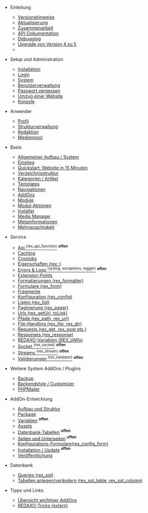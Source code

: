 - Einleitung
  - [Versionshinweise](/{{path}}/{{version}}/intro)
  - [Aktualisierung](/{{path}}/{{version}}/aktualisierung)
  - [Zusammenarbeit](/{{path}}/{{version}}/zusammenarbeit)
  - [API-Dokumentation](/api/{{version}}/)
  - [Debugging](/{{path}}/{{version}}/debugging)
  - [Upgrade von Version 4 zu 5](/{{path}}/{{version}}/upgrade-v4-v5)
  - 
- Setup und Administration
  - [Installation](/{{path}}/{{version}}/installation)
  - [Login](/{{path}}/{{version}}/login)
  - [System](/{{path}}/{{version}}/system)
  - [Benutzerverwaltung](/{{path}}/{{version}}/benutzerverwaltung)
  - [Passwort vergessen](/{{path}}/{{version}}/passwort-vergessen)
  - [Umzug einer Website](/{{path}}/{{version}}/umzug)
  - [Konsole](/{{path}}/{{version}}/console)

- Anwender
  - [Profil](/{{path}}/{{version}}/profil)
  - [Strukturverwaltung](/{{path}}/{{version}}/strukturverwaltung)
  - [Redaktion](/{{path}}/{{version}}/redaktion)
  - [Medienpool](/{{path}}/{{version}}/medienpool)

- Basis
  - [Allgemeiner Aufbau / System](/{{path}}/{{version}}/system-aufbau)
  - [Einstieg](/{{path}}/{{version}}/einstieg)
  - [Quickstart: Website in 15 Minuten](/{{path}}/{{version}}/tutorial-quickstart)
  - [Verzeichnisstruktur](/{{path}}/{{version}}/verzeichnisstruktur)
  - [Kategorien / Artikel](/{{path}}/{{version}}/kategorien-artikel)
  - [Templates](/{{path}}/{{version}}/templates)
  - [Navigationen](/{{path}}/{{version}}/navigationen)
  - [AddOns](/{{path}}/{{version}}/basis-addons)
  - [Module](/{{path}}/{{version}}/module)
  - [Modul-Aktionen](/{{path}}/{{version}}/modul-aktionen)
  - [Installer](/{{path}}/{{version}}/installer)
  - [Media Manager](/{{path}}/{{version}}/media-manager)
  - [Metainformationen](/{{path}}/{{version}}/metainformationen)
  - [Mehrsprachigkeit](/{{path}}/{{version}}/mehrsprachigkeit)

- Service
  - [Api <sup>(rex_api_function)</sup>](/{{path}}/{{version}}/api) <sup><b>offen</b></sup>
  - [Caching](/{{path}}/{{version}}/caching)
  - [Cronjobs](/{{path}}/{{version}}/cronjobs)
  - [Eigenschaften (rex::)](/{{path}}/{{version}}/eigenschaften)
  - [Errors & Logs <sup>(syslog, exceptions, logger)</sup>](/{{path}}/{{version}}/errors) <sup><b>offen</b></sup>
  - [Extension Points](/{{path}}/{{version}}/extension-points)
  - [Formatierungen (rex_formatter)](/{{path}}/{{version}}/formatierungen)
  - [Formulare (rex_form)](/{{path}}/{{version}}/formulare)
  - [Fragmente](/{{path}}/{{version}}/fragmente)
  - [Konfiguration (rex_config)](/{{path}}/{{version}}/konfiguration)
  - [Listen (rex_list)](/{{path}}/{{version}}/listen)
  - [Paginierung (rex_pager)](/{{path}}/{{version}}/paginierung)
  - [Urls (rex_getUrl, toLink)](/{{path}}/{{version}}/service-urls)
  - [Pfade (rex_path, rex_url)](/{{path}}/{{version}}/pfade)
  - [File-Handling (rex_file, rex_dir)](/{{path}}/{{version}}/file)
  - [Requests (rex_get, rex_post etc.)](/{{path}}/{{version}}/requests)
  - [Responses (rex_response)](/{{path}}/{{version}}/responses)
  - [REDAXO-Variablen (REX_VARs)](/{{path}}/{{version}}/redaxo-variablen)
  - [Socket <sup>(rex_socket)</sup>](/{{path}}/{{version}}/socket) <sup><b>offen</b></sup>
  - [Streams <sup>(rex_stream)</sup>](/{{path}}/{{version}}/streams) <sup><b>offen</b></sup>
  - [Validierungen <sup>(rex_validator)</sup>](/{{path}}/{{version}}/validierungen) <sup><b>offen</b></sup>

- Weitere System AddOns / PlugIns
  - [Backup](/{{path}}/{{version}}/backup)
  - [Backendstyle / Customizer</sup>](/{{path}}/{{version}}/addon-be_style-customizer)
  - [PHPMailer](/{{path}}/{{version}}/addon-phpmailer)

- AddOn-Entwicklung
  - [Aufbau und Struktur](/{{path}}/{{version}}/addon-struktur)
  - [Package](/{{path}}/{{version}}/addon-package)
  - [Variablen](/{{path}}/{{version}}/addon-variablen) <sup><b>offen</b></sup> <sup><b></b></sup>
  - [Assets](/{{path}}/{{version}}/addon-assets)
  - [Datenbank-Tabellen](/{{path}}/{{version}}/addon-datenbanktabellen) <sup><b>offen</b></sup>
  - [Seiten und Unterseiten](/{{path}}/{{version}}/addon-seiten) <sup><b>offen</b></sup>
  - [Konfigurations-Formulare(rex_config_form)](/{{path}}/{{version}}/konfiguration_form)
  - [Installation / Update](/{{path}}/{{version}}/addon-intall-update) <sup><b>offen</b></sup>
  - [Veröffentlichung](/{{path}}/{{version}}/addon-veroeffentlichung)

- Datenbank
  - [Queries (rex_sql)](/{{path}}/{{version}}/datenbank-queries)
  - [Tabellen anlegen/verändern (rex_sql_table, rex_sql_column)](/{{path}}/{{version}}/datenbank-tabellen)
 
- Tipps und Links
  - [Übersicht wichtiger AddOns](/{{path}}/{{version}}/addons-list)
  - [REDAXO-Tricks (extern)](https://friendsofredaxo.github.io/tricks/)
